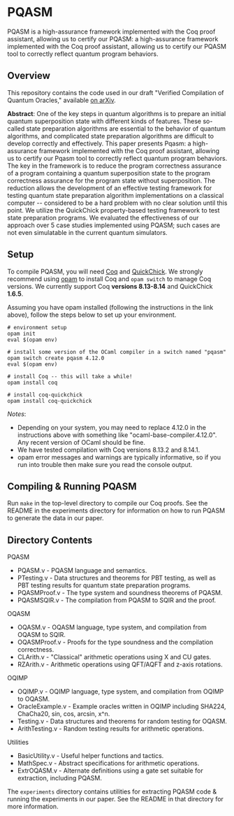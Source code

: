 # PQASM

PQASM is a high-assurance framework implemented with the Coq proof assistant, allowing us to certify our PQASM: a high-assurance framework implemented with the Coq proof assistant, allowing us to certify our PQASM tool to correctly reflect quantum program behaviors. 

## Overview

This repository contains the code used in our draft "Verified Compilation of Quantum Oracles," available [on arXiv](https://arxiv.org/pdf/2112.06700.pdf).

**Abstract**: One of the key steps in quantum algorithms is to prepare an initial quantum superposition state with different kinds of features. These so-called state preparation algorithms are essential to the behavior of quantum algorithms, and complicated state preparation algorithms are difficult to develop correctly and effectively. This paper presents Pqasm: a high-assurance framework implemented with the Coq proof assistant, allowing us to certify our Pqasm tool to correctly reflect quantum program behaviors. The key in the framework is to reduce the program correctness assurance of a program containing a quantum superposition state to the program correctness assurance for the program state without superposition. The reduction allows the development of an effective testing framework for testing quantum state preparation algorithm implementations on a classical computer -- considered to be a hard problem with no clear solution until this point. We utilize the QuickChick property-based testing framework to test state preparation programs. We evaluated the effectiveness of our approach over 5 case studies implemented using PQASM; such cases are not even simulatable in the current quantum simulators.

## Setup

To compile PQASM, you will need [Coq](https://coq.inria.fr/) and [QuickChick](https://github.com/QuickChick/QuickChick). We strongly recommend using [opam](https://opam.ocaml.org/doc/Install.html) to install Coq and `opam switch` to manage Coq versions. We currently support Coq **versions 8.13-8.14** and QuickChick **1.6.5**.

Assuming you have opam installed (following the instructions in the link above), follow the steps below to set up your environment.
```
# environment setup
opam init
eval $(opam env)

# install some version of the OCaml compiler in a switch named "pqasm"
opam switch create pqasm 4.12.0
eval $(opam env)

# install Coq -- this will take a while!
opam install coq

# install coq-quickchick
opam install coq-quickchick
```

*Notes*:
* Depending on your system, you may need to replace 4.12.0 in the instructions above with something like "ocaml-base-compiler.4.12.0". Any recent version of OCaml should be fine. 
* We have tested compilation with Coq versions 8.13.2 and 8.14.1.
* opam error messages and warnings are typically informative, so if you run into trouble then make sure you read the console output.

## Compiling & Running PQASM

Run `make` in the top-level directory to compile our Coq proofs. See the README in the experiments directory for information on how to run PQASM to generate the data in our paper.

## Directory Contents

PQASM
* PQASM.v -  PQASM language and semantics.
* PTesting.v -  Data structures and theorems for PBT testing, as well as PBT testing results for quantum state preparation programs.
* PQASMProof.v - The type system and soundness theorems of PQASM.
* PQASMSQIR.v - The compilation from PQASM to SQIR and the proof.

OQASM
* OQASM.v - OQASM language, type system, and compilation from OQASM to SQIR.
* OQASMProof.v - Proofs for the type soundness and the compilation correctness.
* CLArith.v - "Classical" arithmetic operations using X and CU gates.
* RZArith.v - Arithmetic operations using QFT/AQFT and z-axis rotations.

OQIMP
* OQIMP.v - OQIMP language, type system, and compilation from OQIMP to OQASM.
* OracleExample.v - Example oracles written in OQIMP including SHA224, ChaCha20, sin, cos, arcsin, x^n.
* Testing.v - Data structures and theorems for random testing for OQASM.
* ArithTesting.v - Random testing results for arithmetic operations.

Utilities
* BasicUtility.v - Useful helper functions and tactics.
* MathSpec.v - Abstract specifications for arithmetic operations.
* ExtrOQASM.v - Alternate definitions using a gate set suitable for extraction, including PQASM.

The `experiments` directory contains utilities for extracting PQASM code & running the experiments in our paper. See the README in that directory for more information.


